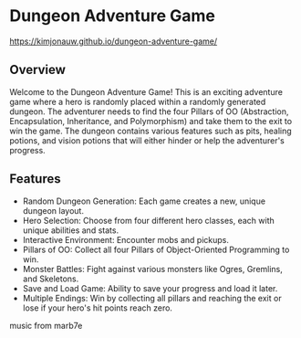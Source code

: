 # Dungeon Adventure Game

https://kimjonauw.github.io/dungeon-adventure-game/

## Overview
Welcome to the Dungeon Adventure Game! This is an exciting adventure game where a hero is randomly placed within a randomly generated dungeon. The adventurer needs to find the four Pillars of OO (Abstraction, Encapsulation, Inheritance, and Polymorphism) and take them to the exit to win the game. The dungeon contains various features such as pits, healing potions, and vision potions that will either hinder or help the adventurer's progress.

## Features
- Random Dungeon Generation: Each game creates a new, unique dungeon layout.
-  Hero Selection: Choose from four different hero classes, each with unique abilities and stats.
- Interactive Environment: Encounter mobs and pickups.
- Pillars of OO: Collect all four Pillars of Object-Oriented Programming to win.
- Monster Battles: Fight against various monsters like Ogres, Gremlins, and Skeletons.
- Save and Load Game: Ability to save your progress and load it later.
- Multiple Endings: Win by collecting all pillars and reaching the exit or lose if your hero's hit points reach zero.

music from
marb7e
